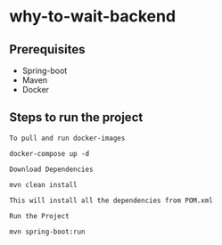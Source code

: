 # why-to-wait-backend

## Prerequisites

- Spring-boot
- Maven
- Docker

## Steps to run the project

`To pull and run docker-images`
```
docker-compose up -d
```

`Download Dependencies`

```
mvn clean install
```

`This will install all the dependencies from POM.xml`

`Run the Project`

```
mvn spring-boot:run
```
